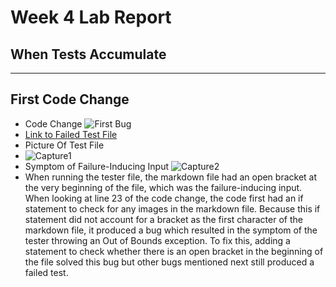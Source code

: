 # Week 4 Lab Report
## **When Tests Accumulate**
---
## First Code Change
* Code Change
![First Bug](https://user-images.githubusercontent.com/97651048/151449373-cd36559e-952d-4a94-b783-fef215624696.PNG)
* [Link to Failed Test File](https://github.com/jchen257/markdown-parse/blob/main/markdown1.md)
* Picture Of Test File
* ![Capture1](https://user-images.githubusercontent.com/97651048/151448456-f55dc2ec-22a9-42e7-ae17-f20a64521e84.PNG)
* Symptom of Failure-Inducing Input
![Capture2](https://user-images.githubusercontent.com/97651048/151448677-9e76df3f-ac8b-4121-a31b-8a2085f1cdec.PNG)
* When running the tester file, the markdown file had an open bracket at the very beginning of the file, which was the failure-inducing input. When looking at line 23 of the code change, the code first had an if statement to check for any images in the markdown file. Because this if statement did not account for a bracket as the first character of the markdown file, it produced a bug which resulted in the symptom of the tester throwing an Out of Bounds exception. To fix this, adding a statement to check whether there is an open bracket in the beginning of the file solved this bug but other bugs mentioned next still produced a failed test.

